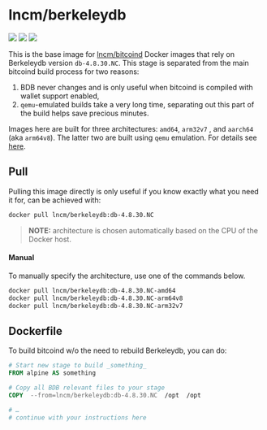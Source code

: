 # lncm/berkeleydb

[![](https://github.com/lncm/docker-berkeleydb/workflows/Build%20%26%20deploy%20on%20git%20tag%20push/badge.svg)][gh-actions]
[![](https://img.shields.io/microbadger/image-size/lncm/berkeleydb/db-4.8.30.NC.svg?style=flat)][docker-hub]
[![](https://img.shields.io/docker/pulls/lncm/berkeleydb.svg?style=flat)][docker-hub]

[gh-actions]: https://github.com/lncm/docker-berkeleydb/actions
[docker-hub]: https://hub.docker.com/r/lncm/berkeleydb

This is the base image for [lncm/bitcoind] Docker images that rely on Berkeleydb version `db-4.8.30.NC`.  This stage is separated from the main bitcoind build process for two reasons:

1. BDB never changes and is only useful when bitcoind is compiled with wallet support enabled,
1. `qemu`-emulated builds take a very long time, separating out this part of the build helps save precious minutes.

Images here are built for three architectures: `amd64`, `arm32v7` , and `aarch64` (aka `arm64v8`). The latter two are built using `qemu` emulation.  For details see [here].

[lncm/bitcoind]: https://github.com/lncm/docker-bitcoind/
[here]: https://github.com/meeDamian/simple-qemu


## Pull

Pulling this image directly is only useful if you know exactly what you need it for, can be achieved with:

```bash
docker pull lncm/berkeleydb:db-4.8.30.NC
```

> **NOTE:** architecture is chosen automatically based on the CPU of the Docker host.

#### Manual

To manually specify the architecture, use one of the commands below.

```bash
docker pull lncm/berkeleydb:db-4.8.30.NC-amd64
docker pull lncm/berkeleydb:db-4.8.30.NC-arm64v8
docker pull lncm/berkeleydb:db-4.8.30.NC-arm32v7
```

## Dockerfile

To build bitcoind w/o the need to rebuild Berkeleydb, you can do:

```dockerfile
# Start new stage to build _something_
FROM alpine AS something

# Copy all BDB relevant files to your stage
COPY  --from=lncm/berkeleydb:db-4.8.30.NC  /opt  /opt

# …
# continue with your instructions here 
```

